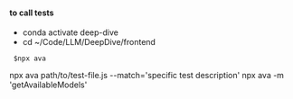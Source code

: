 #### to call tests
* conda activate deep-dive 
* cd ~/Code/LLM/DeepDive/frontend
```
 $npx ava 
```
npx ava path/to/test-file.js --match='specific test description'
npx ava -m 'getAvailableModels'
